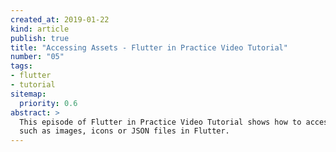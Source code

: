 ```yaml
---
created_at: 2019-01-22
kind: article
publish: true
title: "Accessing Assets - Flutter in Practice Video Tutorial"
number: "05"
tags:
- flutter 
- tutorial
sitemap:
  priority: 0.6
abstract: >
  This episode of Flutter in Practice Video Tutorial shows how to access assets,
  such as images, icons or JSON files in Flutter.
---
```



